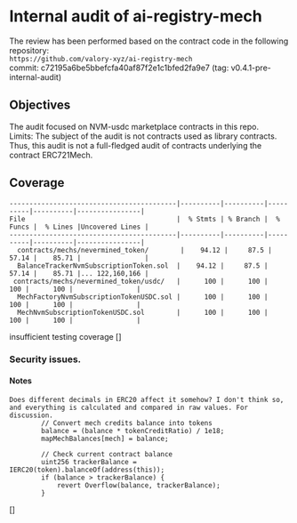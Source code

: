 # Internal audit of ai-registry-mech
The review has been performed based on the contract code in the following repository:<br>
`https://github.com/valory-xyz/ai-registry-mech` <br>
commit: c72195a6be5bbefcfa40af87f2e1c1bfed2fa9e7 (tag: v0.4.1-pre-internal-audit) <br> 

## Objectives
The audit focused on NVM-usdc marketplace contracts in this repo. <br>
Limits: The subject of the audit is not contracts used as library contracts. Thus, this audit is not a full-fledged audit of contracts underlying the contract ERC721Mech. <br>


## Coverage
```
------------------------------------------|----------|----------|----------|----------|----------------|
File                                      |  % Stmts | % Branch |  % Funcs |  % Lines |Uncovered Lines |
------------------------------------------|----------|----------|----------|----------|----------------|
  contracts/mechs/nevermined_token/        |    94.12 |     87.5 |    57.14 |    85.71 |                |
  BalanceTrackerNvmSubscriptionToken.sol  |    94.12 |     87.5 |    57.14 |    85.71 |... 122,160,166 |
 contracts/mechs/nevermined_token/usdc/   |      100 |      100 |      100 |      100 |                |
  MechFactoryNvmSubscriptionTokenUSDC.sol |      100 |      100 |      100 |      100 |                |
  MechNvmSubscriptionTokenUSDC.sol        |      100 |      100 |      100 |      100 |                |

```
insufficient testing coverage
[]

### Security issues. 
#### Notes
```
Does different decimals in ERC20 affect it somehow? I don't think so, and everything is calculated and compared in raw values. For discussion.
        // Convert mech credits balance into tokens
        balance = (balance * tokenCreditRatio) / 1e18;
        mapMechBalances[mech] = balance;

        // Check current contract balance
        uint256 trackerBalance = IERC20(token).balanceOf(address(this));
        if (balance > trackerBalance) {
            revert Overflow(balance, trackerBalance);
        }
```
[]







